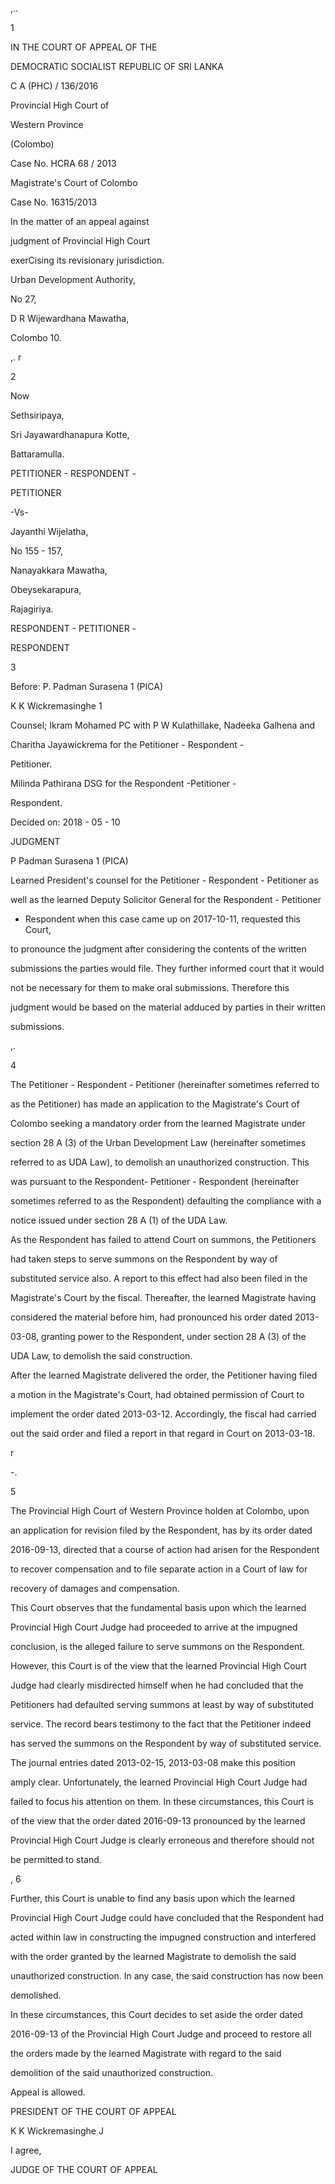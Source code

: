 ,..

1

IN THE COURT OF APPEAL OF THE

DEMOCRATIC SOCIALIST REPUBLIC OF SRI LANKA

C A (PHC) / 136/2016

Provincial High Court of

Western Province

(Colombo)

Case No. HCRA 68 / 2013

Magistrate's Court of Colombo

Case No. 16315/2013

In the matter of an appeal against

judgment of Provincial High Court

exerCising its revisionary jurisdiction.

Urban Development Authority,

No 27,

D R Wijewardhana Mawatha,

Colombo 10.

,. r

2

Now

Sethsiripaya,

Sri Jayawardhanapura Kotte,

Battaramulla.

PETITIONER - RESPONDENT -

PETITIONER

-Vs-

Jayanthi Wijelatha,

No 155 - 157,

Nanayakkara Mawatha,

Obeysekarapura,

Rajagiriya.

RESPONDENT - PETITIONER -

RESPONDENT

3

Before: P. Padman Surasena 1 (PICA)

K K Wickremasinghe 1

Counsel; Ikram Mohamed PC with P W Kulathillake, Nadeeka Galhena and

Charitha Jayawickrema for the Petitioner - Respondent -

Petitioner.

Milinda Pathirana DSG for the Respondent -Petitioner -

Respondent.

Decided on: 2018 - 05 - 10

JUDGMENT

P Padman Surasena 1 (PICA)

Learned President's counsel for the Petitioner - Respondent - Petitioner as

well as the learned Deputy Solicitor General for the Respondent - Petitioner

- Respondent when this case came up on 2017-10-11, requested this Court,

to pronounce the judgment after considering the contents of the written

submissions the parties would file. They further informed court that it would

not be necessary for them to make oral submissions. Therefore this

judgment would be based on the material adduced by parties in their written

submissions.

,.

4

The Petitioner - Respondent - Petitioner (hereinafter sometimes referred to

as the Petitioner) has made an application to the Magistrate's Court of

Colombo seeking a mandatory order from the learned Magistrate under

section 28 A (3) of the Urban Development Law (hereinafter sometimes

referred to as UDA Law), to demolish an unauthorized construction. This

was pursuant to the Respondent- Petitioner - Respondent (hereinafter

sometimes referred to as the Respondent) defaulting the compliance with a

notice issued under section 28 A (1) of the UDA Law.

As the Respondent has failed to attend Court on summons, the Petitioners

had taken steps to serve summons on the Respondent by way of

substituted service also. A report to this effect had also been filed in the

Magistrate's Court by the fiscal. Thereafter, the learned Magistrate having

considered the material before him, had pronounced his order dated 2013-

03-08, granting power to the Respondent, under section 28 A (3) of the

UDA Law, to demolish the said construction.

After the learned Magistrate delivered the order, the Petitioner having filed

a motion in the Magistrate's Court, had obtained permission of Court to

implement the order dated 2013-03-12. Accordingly, the fiscal had carried

out the said order and filed a report in that regard in Court on 2013-03-18.

r

-.

5

The Provincial High Court of Western Province holden at Colombo, upon

an application for revision filed by the Respondent, has by its order dated

2016-09-13, directed that a course of action had arisen for the Respondent

to recover compensation and to file separate action in a Court of law for

recovery of damages and compensation.

This Court observes that the fundamental basis upon which the learned

Provincial High Court Judge had proceeded to arrive at the impugned

conclusion, is the alleged failure to serve summons on the Respondent.

However, this Court is of the view that the learned Provincial High Court

Judge had clearly misdirected himself when he had concluded that the

Petitioners had defaulted serving summons at least by way of substituted

service. The record bears testimony to the fact that the Petitioner indeed

has served the summons on the Respondent by way of substituted service.

The journal entries dated 2013-02-15, 2013-03-08 make this position

amply clear. Unfortunately, the learned Provincial High Court Judge had

failed to focus his attention on them. In these circumstances, this Court is

of the view that the order dated 2016-09-13 pronounced by the learned

Provincial High Court Judge is clearly erroneous and therefore should not

be permitted to stand.

, 6

Further, this Court is unable to find any basis upon which the learned

Provincial High Court Judge could have concluded that the Respondent had

acted within law in constructing the impugned construction and interfered

with the order granted by the learned Magistrate to demolish the said

unauthorized construction. In any case, the said construction has now been

demolished.

In these circumstances, this Court decides to set aside the order dated

2016-09-13 of the Provincial High Court Judge and proceed to restore all

the orders made by the learned Magistrate with regard to the said

demolition of the said unauthorized construction.

Appeal is allowed.

PRESIDENT OF THE COURT OF APPEAL

K K Wickremasinghe J

I agree,

JUDGE OF THE COURT OF APPEAL